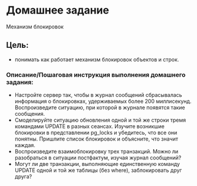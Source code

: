 # Домашнее задание
Механизм блокировок

## Цель:
* понимать как работает механизм блокировок объектов и строк.

### Описание/Пошаговая инструкция выполнения домашнего задания:
* Настройте сервер так, чтобы в журнал сообщений сбрасывалась информация о блокировках, удерживаемых более 200 миллисекунд. Воспроизведите ситуацию, при которой в журнале появятся такие сообщения.
* Смоделируйте ситуацию обновления одной и той же строки тремя командами UPDATE в разных сеансах. Изучите возникшие блокировки в представлении pg_locks и убедитесь, что все они понятны. Пришлите список блокировок и объясните, что значит каждая.
* Воспроизведите взаимоблокировку трех транзакций. Можно ли разобраться в ситуации постфактум, изучая журнал сообщений?
* Могут ли две транзакции, выполняющие единственную команду UPDATE одной и той же таблицы (без where), заблокировать друг друга?